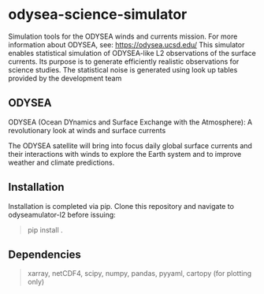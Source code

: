 # odysea-science-simulator


Simulation tools for the ODYSEA winds and currents mission. For more information about ODYSEA, see: https://odysea.ucsd.edu/
This simulator enables statistical simulation of ODYSEA-like L2 observations of the surface currents. Its purpose is to generate efficiently realistic observations for science studies. The statistical noise is generated using look up tables provided by the development team

## ODYSEA
ODYSEA (Ocean DYnamics and Surface Exchange with the Atmosphere):  A revolutionary look at winds and surface currents

The ODYSEA satellite will bring into focus daily global surface currents and their interactions with winds to explore the Earth system and to improve weather and climate predictions.

## Installation

Installation is completed via pip. Clone this repository and navigate to odyseamulator-l2 before issuing:

>pip install .

## Dependencies

>xarray,
netCDF4,
scipy,
numpy,
pandas,
pyyaml,
cartopy (for plotting only)


